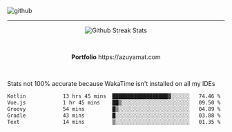 ![github](https://media.discordapp.net/attachments/881363147364118528/1142610121697021952/background.png?width=1000&height=300)<br>
___
<p align="center">
  <img alt="Github Streak Stats" src="https://streak-stats.demolab.com?user=Azuyamat&theme=transparent&hide_border=true"/>
</p><br>
<p align="center">
      <strong>Portfolio</strong> https://azuyamat.com
</p><br>

Stats not 100% accurate because WakaTime isn't installed on all my IDEs
<!--START_SECTION:waka-->

```txt
Kotlin            13 hrs 45 mins  ██████████████████▓░░░░░░   74.46 %
Vue.js            1 hr 45 mins    ██▒░░░░░░░░░░░░░░░░░░░░░░   09.50 %
Groovy            54 mins         █▒░░░░░░░░░░░░░░░░░░░░░░░   04.89 %
Gradle            43 mins         █░░░░░░░░░░░░░░░░░░░░░░░░   03.88 %
Text              14 mins         ▒░░░░░░░░░░░░░░░░░░░░░░░░   01.35 %
```

<!--END_SECTION:waka-->
